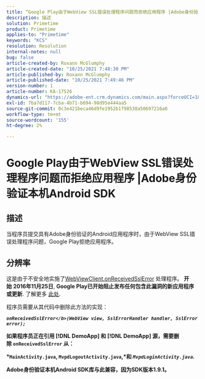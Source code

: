 ```yaml
---
title: “Google Play由于WebView SSL错误处理程序问题而拒绝应用程序 |Adobe身份验证本机Android SDK”
description: 描述
solution: Primetime
product: Primetime
applies-to: "Primetime"
keywords: "KCS"
resolution: Resolution
internal-notes: null
bug: false
article-created-by: Roxann McGlumphy
article-created-date: "10/25/2021 7:48:30 PM"
article-published-by: Roxann McGlumphy
article-published-date: "10/25/2021 7:49:46 PM"
version-number: 1
article-number: KA-17526
dynamics-url: "https://adobe-ent.crm.dynamics.com/main.aspx?forceUCI=1&pagetype=entityrecord&etn=knowledgearticle&id=cd131085-cc35-ec11-b6e6-000d3a3485ea"
exl-id: 7ba7d117-7cba-4b71-b694-98d95e444aa5
source-git-commit: 0c3e421beca46d9fe1952b1f98538a50697216a0
workflow-type: tm+mt
source-wordcount: '155'
ht-degree: 2%

---
```


# Google Play由于WebView SSL错误处理程序问题而拒绝应用程序 |Adobe身份验证本机Android SDK

## 描述

当程序员提交具有Adobe身份验证的Android应用程序时，由于WebView SSL错误处理程序问题，Google Play拒绝应用程序。

## 分辨率


这是由于不安全地实施了[WebViewClient.onReceivedSslError](https://developer.android.com/reference/android/webkit/WebViewClient.html#onReceivedSslError%28android.webkit.WebView,%20android.webkit.SslErrorHandler,%20android.net.http.SslError%29) 处理程序。 <b>开始</b> <b>2016年11月25日</b>, <b>Google Play已开始阻止发布任何包含此漏洞的新应用程序或更新</b>. 了解更多 [此处](https://support.google.com/faqs/answer/7071387?hl=en).

程序员需要从其代码中删除此方法的实现：

<b>*`onReceivedSslError</b>(WebView view, SslErrorHandler handler, SslError error);`*

如果程序员正在引用 [!DNL DemoApp] 和 [!DNL DemoApp] 源，需要删除 <b>`onReceivedSslError` </b>从：

*`MainActivity.java`, `MvpdLogoutActivity.java`,*和 *`MvpdLoginActivity.java`.*

Adobe身份验证本机Android SDK库与此兼容，因为SDK版本1.9.1。
